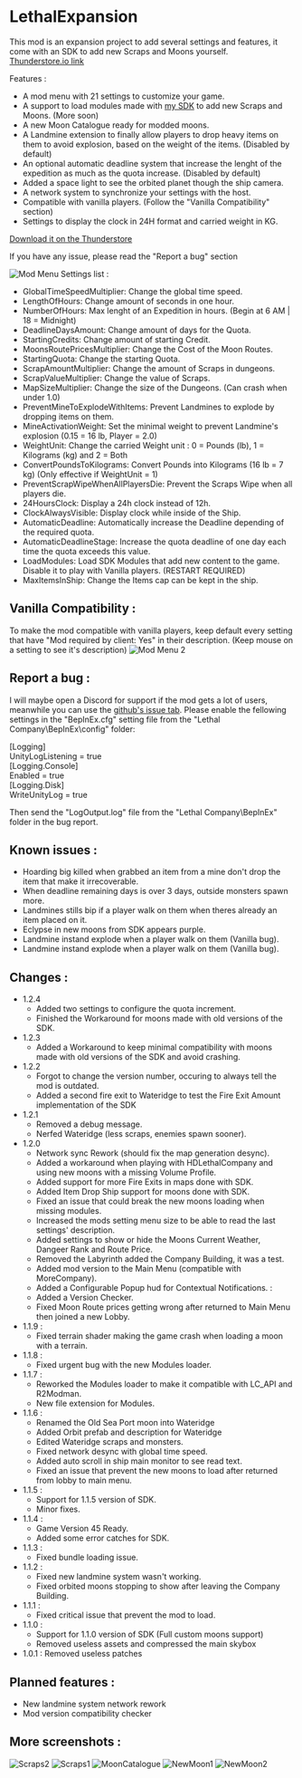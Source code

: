 # LethalExpansion

 This mod is an expansion project to add several settings and features, it come with an SDK to add new Scraps and Moons yourself.  
 [Thunderstore.io link](https://thunderstore.io/c/lethal-company/p/HolographicWings/LethalExpansion/)

 Features :
 - A mod menu with 21 settings to customize your game.
 - A support to load modules made with [my SDK](https://github.com/HolographicWings/LethalSDK-Unity-Project) to add new Scraps and Moons. (More soon)
 - A new Moon Catalogue ready for modded moons.
 - A Landmine extension to finally allow players to drop heavy items on them to avoid explosion, based on the weight of the items. (Disabled by default)
 - An optional automatic deadline system that increase the lenght of the expedition as much as the quota increase. (Disabled by default)
 - Added a space light to see the orbited planet though the ship camera.
 - A network system to synchronize your settings with the host.
 - Compatible with vanilla players. (Follow the "Vanilla Compatibility" section)
 - Settings to display the clock in 24H format and carried weight in KG.

[Download it on the Thunderstore](https://thunderstore.io/c/lethal-company/p/HolographicWings/LethalExpansion/)
<!--[![Downloads badge](https://img.shields.io/github/downloads/HolographicWings/LethalExpansion/total.svg?style=for-the-badge)](https://github.com/HolographicWings/LethalExpansion/releases) -->

If you have any issue, please read the "Report a bug" section

![Mod Menu](https://raw.githubusercontent.com/HolographicWings/LethalExpansion/main/Screenshots/ModSettings.png "Mod Menu")
Settings list :
- GlobalTimeSpeedMultiplier: Change the global time speed.
- LengthOfHours: Change amount of seconds in one hour.
- NumberOfHours: Max lenght of an Expedition in hours. (Begin at 6 AM | 18 = Midnight)
- DeadlineDaysAmount: Change amount of days for the Quota.
- StartingCredits: Change amount of starting Credit.
- MoonsRoutePricesMultiplier: Change the Cost of the Moon Routes.
- StartingQuota: Change the starting Quota.
- ScrapAmountMultiplier: Change the amount of Scraps in dungeons.
- ScrapValueMultiplier: Change the value of Scraps.
- MapSizeMultiplier: Change the size of the Dungeons. (Can crash when under 1.0)
- PreventMineToExplodeWithItems: Prevent Landmines to explode by dropping items on them.
- MineActivationWeight: Set the minimal weight to prevent Landmine's explosion (0.15 = 16 lb, Player = 2.0)
- WeightUnit: Change the carried Weight unit : 0 = Pounds (lb), 1 = Kilograms (kg) and 2 = Both
- ConvertPoundsToKilograms: Convert Pounds into Kilograms (16 lb = 7 kg) (Only effective if WeightUnit = 1)
- PreventScrapWipeWhenAllPlayersDie: Prevent the Scraps Wipe when all players die.
- 24HoursClock: Display a 24h clock instead of 12h.
- ClockAlwaysVisible: Display clock while inside of the Ship.
- AutomaticDeadline: Automatically increase the Deadline depending of the required quota.
- AutomaticDeadlineStage: Increase the quota deadline of one day each time the quota exceeds this value.
- LoadModules: Load SDK Modules that add new content to the game. Disable it to play with Vanilla players. (RESTART REQUIRED)
- MaxItemsInShip: Change the Items cap can be kept in the ship.

## Vanilla Compatibility :
To make the mod compatible with vanilla players, keep default every setting that have "Mod required by client: Yes" in their description. (Keep mouse on a setting to see it's description)
![Mod Menu 2](https://raw.githubusercontent.com/HolographicWings/LethalExpansion/main/Screenshots/ModSettings2.png "Mod Menu 2")

## Report a bug :
I will maybe open a Discord for support if the mod gets a lot of users, meanwhile you can use the [github's issue tab](https://github.com/HolographicWings/LethalExpansion/issues).
Please enable the fellowing settings in the "BepInEx.cfg" setting file from the "Lethal Company\BepInEx\config\" folder:  
  
[Logging]  
UnityLogListening = true  
[Logging.Console]  
Enabled = true  
[Logging.Disk]  
WriteUnityLog = true  
  
Then send the "LogOutput.log" file from the "Lethal Company\BepInEx\" folder in the bug report.  

## Known issues :
- Hoarding big killed when grabbed an item from a mine don't drop the item that make it irrecoverable.
- When deadline remaining days is over 3 days, outside monsters spawn more.
- Landmines stills bip if a player walk on them when theres already an item placed on it.
- Eclypse in new moons from SDK appears purple.
- Landmine instand explode when a player walk on them (Vanilla bug).
- Landmine instand explode when a player walk on them (Vanilla bug).

## Changes :
- 1.2.4
	- Added two settings to configure the quota increment.
	- Finished the Workaround for moons made with old versions of the SDK.
- 1.2.3
	- Added a Workaround to keep minimal compatibility with moons made with old versions of the SDK and avoid crashing.
- 1.2.2
	- Forgot to change the version number, occuring to always tell the mod is outdated.
	- Added a second fire exit to Wateridge to test the Fire Exit Amount implementation of the SDK
- 1.2.1
	- Removed a debug message.
	- Nerfed Wateridge (less scraps, enemies spawn sooner).
- 1.2.0
	- Network sync Rework (should fix the map generation desync).
	- Added a workaround when playing with HDLethalCompany and using new moons with a missing Volume Profile.
	- Added support for more Fire Exits in maps done with SDK.
	- Added Item Drop Ship support for moons done with SDK.
	- Fixed an issue that could break the new moons loading when missing modules.
	- Increased the mods setting menu size to be able to read the last settings' description.
	- Added settings to show or hide the Moons Current Weather, Dangeer Rank and Route Price.
	- Removed the Labyrinth added the Company Building, it was a test.
	- Added mod version to the Main Menu (compatible with MoreCompany).
	- Added a Configurable Popup hud for Contextual Notifications. :
	- Added a Version Checker.
	- Fixed Moon Route prices getting wrong after returned to Main Menu then joined a new Lobby.
- 1.1.9 :
	- Fixed terrain shader making the game crash when loading a moon with a terrain.
- 1.1.8 :
	- Fixed urgent bug with the new Modules loader.
- 1.1.7 :
	- Reworked the Modules loader to make it compatible with LC_API and R2Modman.
	- New file extension for Modules.
- 1.1.6 :
	- Renamed the Old Sea Port moon into Wateridge
	- Added Orbit prefab and description for Wateridge
	- Edited Wateridge scraps and monsters.
	- Fixed network desync with global time speed.
	- Added auto scroll in ship main monitor to see read text.
	- Fixed an issue that prevent the new moons to load after returned from lobby to main menu.
- 1.1.5 :
	- Support for 1.1.5 version of SDK.
	- Minor fixes.
- 1.1.4 :
	- Game Version 45 Ready.
	- Added some error catches for SDK.
- 1.1.3 :
	- Fixed bundle loading issue.
- 1.1.2 :
	- Fixed new landmine system wasn't working.
	- Fixed orbited moons stopping to show after leaving the Company Building.
- 1.1.1 :
	- Fixed critical issue that prevent the mod to load.
- 1.1.0 :
	- Support for 1.1.0 version of SDK (Full custom moons support)
	- Removed useless assets and compressed the main skybox
- 1.0.1 : Removed useless patches

## Planned features :
- New landmine system network rework
- Mod version compatibility checker

## More screenshots :
![Scraps2](https://raw.githubusercontent.com/HolographicWings/LethalExpansion/main/Screenshots/Scraps2.png "Scraps2")
![Scraps1](https://raw.githubusercontent.com/HolographicWings/LethalExpansion/main/Screenshots/Scraps1.png "Scraps1")
![MoonCatalogue](https://raw.githubusercontent.com/HolographicWings/LethalExpansion/main/Screenshots/MoonCatalogue.png "MoonCatalogue")
![NewMoon1](https://raw.githubusercontent.com/HolographicWings/LethalExpansion/main/Screenshots/NewMoon1.png "NewMoon1")
![NewMoon2](https://raw.githubusercontent.com/HolographicWings/LethalExpansion/main/Screenshots/NewMoon2.png "NewMoon2")
